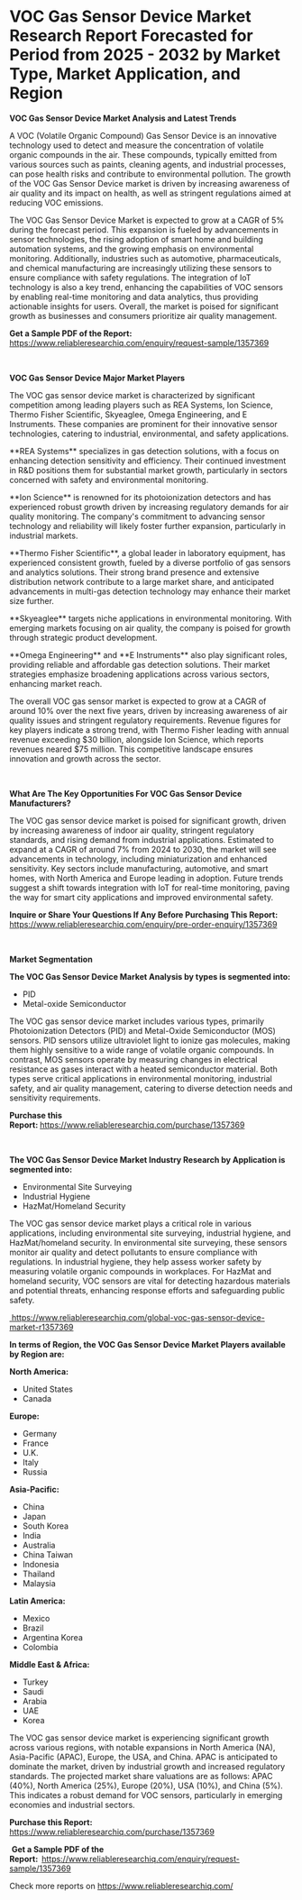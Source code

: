<p><h1>VOC Gas Sensor Device Market Research Report Forecasted for Period from 2025 -  2032 by Market Type, Market Application, and Region</h1></p><p><strong>VOC Gas Sensor Device Market Analysis and Latest Trends</strong></p>
<p><p>A VOC (Volatile Organic Compound) Gas Sensor Device is an innovative technology used to detect and measure the concentration of volatile organic compounds in the air. These compounds, typically emitted from various sources such as paints, cleaning agents, and industrial processes, can pose health risks and contribute to environmental pollution. The growth of the VOC Gas Sensor Device market is driven by increasing awareness of air quality and its impact on health, as well as stringent regulations aimed at reducing VOC emissions.</p><p>The VOC Gas Sensor Device Market is expected to grow at a CAGR of 5% during the forecast period. This expansion is fueled by advancements in sensor technologies, the rising adoption of smart home and building automation systems, and the growing emphasis on environmental monitoring. Additionally, industries such as automotive, pharmaceuticals, and chemical manufacturing are increasingly utilizing these sensors to ensure compliance with safety regulations. The integration of IoT technology is also a key trend, enhancing the capabilities of VOC sensors by enabling real-time monitoring and data analytics, thus providing actionable insights for users. Overall, the market is poised for significant growth as businesses and consumers prioritize air quality management.</p></p>
<p><strong>Get a Sample PDF of the Report:&nbsp;</strong> <a href="https://www.reliableresearchiq.com/enquiry/request-sample/1357369?utm_campaign=3519&utm_medium=2&utm_source=Github&utm_content=ia&utm_term=11042025&utm_id=voc-gas-sensor-device">https://www.reliableresearchiq.com/enquiry/request-sample/1357369</a></p>
<p>&nbsp;</p>
<p><strong>VOC Gas Sensor Device Major Market Players</strong></p>
<p><p>The VOC gas sensor device market is characterized by significant competition among leading players such as REA Systems, Ion Science, Thermo Fisher Scientific, Skyeaglee, Omega Engineering, and E Instruments. These companies are prominent for their innovative sensor technologies, catering to industrial, environmental, and safety applications.</p><p>**REA Systems** specializes in gas detection solutions, with a focus on enhancing detection sensitivity and efficiency. Their continued investment in R&D positions them for substantial market growth, particularly in sectors concerned with safety and environmental monitoring.</p><p>**Ion Science** is renowned for its photoionization detectors and has experienced robust growth driven by increasing regulatory demands for air quality monitoring. The company's commitment to advancing sensor technology and reliability will likely foster further expansion, particularly in industrial markets.</p><p>**Thermo Fisher Scientific**, a global leader in laboratory equipment, has experienced consistent growth, fueled by a diverse portfolio of gas sensors and analytics solutions. Their strong brand presence and extensive distribution network contribute to a large market share, and anticipated advancements in multi-gas detection technology may enhance their market size further.</p><p>**Skyeaglee** targets niche applications in environmental monitoring. With emerging markets focusing on air quality, the company is poised for growth through strategic product development.</p><p>**Omega Engineering** and **E Instruments** also play significant roles, providing reliable and affordable gas detection solutions. Their market strategies emphasize broadening applications across various sectors, enhancing market reach.</p><p>The overall VOC gas sensor market is expected to grow at a CAGR of around 10% over the next five years, driven by increasing awareness of air quality issues and stringent regulatory requirements. Revenue figures for key players indicate a strong trend, with Thermo Fisher leading with annual revenue exceeding $30 billion, alongside Ion Science, which reports revenues neared $75 million. This competitive landscape ensures innovation and growth across the sector.</p></p>
<p>&nbsp;</p>
<p><strong>What Are The Key Opportunities For VOC Gas Sensor Device Manufacturers?</strong></p>
<p><p>The VOC gas sensor device market is poised for significant growth, driven by increasing awareness of indoor air quality, stringent regulatory standards, and rising demand from industrial applications. Estimated to expand at a CAGR of around 7% from 2024 to 2030, the market will see advancements in technology, including miniaturization and enhanced sensitivity. Key sectors include manufacturing, automotive, and smart homes, with North America and Europe leading in adoption. Future trends suggest a shift towards integration with IoT for real-time monitoring, paving the way for smart city applications and improved environmental safety.</p></p>
<p><strong>Inquire or Share Your Questions If Any Before Purchasing This Report:</strong> <a href="https://www.reliableresearchiq.com/enquiry/pre-order-enquiry/1357369?utm_campaign=3519&utm_medium=2&utm_source=Github&utm_content=ia&utm_term=11042025&utm_id=voc-gas-sensor-device">https://www.reliableresearchiq.com/enquiry/pre-order-enquiry/1357369</a></p>
<p>&nbsp;</p>
<p><strong>Market Segmentation</strong></p>
<p><strong>The VOC Gas Sensor Device Market Analysis by types is segmented into:</strong></p>
<p><ul><li>PID</li><li>Metal-oxide Semiconductor</li></ul></p>
<p><p>The VOC gas sensor device market includes various types, primarily Photoionization Detectors (PID) and Metal-Oxide Semiconductor (MOS) sensors. PID sensors utilize ultraviolet light to ionize gas molecules, making them highly sensitive to a wide range of volatile organic compounds. In contrast, MOS sensors operate by measuring changes in electrical resistance as gases interact with a heated semiconductor material. Both types serve critical applications in environmental monitoring, industrial safety, and air quality management, catering to diverse detection needs and sensitivity requirements.</p></p>
<p><strong>Purchase this Report:&nbsp;</strong><a href="https://www.reliableresearchiq.com/purchase/1357369?utm_campaign=3519&utm_medium=2&utm_source=Github&utm_content=ia&utm_term=11042025&utm_id=voc-gas-sensor-device">https://www.reliableresearchiq.com/purchase/1357369</a></p>
<p>&nbsp;</p>
<p><strong>The VOC Gas Sensor Device Market Industry Research by Application is segmented into:</strong></p>
<p><ul><li>Environmental Site Surveying</li><li>Industrial Hygiene</li><li>HazMat/Homeland Security</li></ul></p>
<p><p>The VOC gas sensor device market plays a critical role in various applications, including environmental site surveying, industrial hygiene, and HazMat/homeland security. In environmental site surveying, these sensors monitor air quality and detect pollutants to ensure compliance with regulations. In industrial hygiene, they help assess worker safety by measuring volatile organic compounds in workplaces. For HazMat and homeland security, VOC sensors are vital for detecting hazardous materials and potential threats, enhancing response efforts and safeguarding public safety.</p></p>
<p><a href="https://www.reliableresearchiq.com/global-voc-gas-sensor-device-market-r1357369?utm_campaign=3519&utm_medium=2&utm_source=Github&utm_content=ia&utm_term=11042025&utm_id=voc-gas-sensor-device">&nbsp;https://www.reliableresearchiq.com/global-voc-gas-sensor-device-market-r1357369</a></p>
<p><strong>In terms of Region, the VOC Gas Sensor Device Market Players available by Region are:</strong></p>
<p>
    <p> <strong> North America: </strong>
        <ul>
            <li>United States</li>
            <li>Canada</li>
        </ul>
        </p> 
    <p> <strong> Europe: </strong>
        <ul>
            <li>Germany</li>
            <li>France</li>
            <li>U.K.</li>
            <li>Italy</li>
            <li>Russia</li>
        </ul>
        </p> 
    <p> <strong> Asia-Pacific: </strong>
        <ul>
            <li>China</li>
            <li>Japan</li>
            <li>South Korea</li>
            <li>India</li>
            <li>Australia</li>
            <li>China Taiwan</li>
            <li>Indonesia</li>
            <li>Thailand</li>
            <li>Malaysia</li>
        </ul>
        </p> 
    <p> <strong> Latin America: </strong>
        <ul>
            <li>Mexico</li>
            <li>Brazil</li>
            <li>Argentina Korea</li>
            <li>Colombia</li>
        </ul>
        </p> 
    <p> <strong> Middle East & Africa: </strong>
        <ul>
            <li>Turkey</li>
            <li>Saudi</li>
            <li>Arabia</li>
            <li>UAE</li>
            <li>Korea</li>
        </ul>
    </p>
    </p>
<p><p>The VOC gas sensor device market is experiencing significant growth across various regions, with notable expansions in North America (NA), Asia-Pacific (APAC), Europe, the USA, and China. APAC is anticipated to dominate the market, driven by industrial growth and increased regulatory standards. The projected market share valuations are as follows: APAC (40%), North America (25%), Europe (20%), USA (10%), and China (5%). This indicates a robust demand for VOC sensors, particularly in emerging economies and industrial sectors.</p></p>
<p><strong>Purchase this Report: </strong><a href="https://www.reliableresearchiq.com/purchase/1357369?utm_campaign=3519&utm_medium=2&utm_source=Github&utm_content=ia&utm_term=11042025&utm_id=voc-gas-sensor-device">https://www.reliableresearchiq.com/purchase/1357369</a></p>
<p>&nbsp;<strong>Get a Sample PDF of the Report:&nbsp;&nbsp;</strong><a href="https://www.reliableresearchiq.com/enquiry/request-sample/1357369?utm_campaign=3519&utm_medium=2&utm_source=Github&utm_content=ia&utm_term=11042025&utm_id=voc-gas-sensor-device">https://www.reliableresearchiq.com/enquiry/request-sample/1357369</a></p>
<p><strong></strong></p>
<p>Check more reports on <a href="https://www.reliableresearchiq.com/?utm_campaign=3519&utm_medium=2&utm_source=Github&utm_content=ia&utm_term=11042025&utm_id=voc-gas-sensor-device">https://www.reliableresearchiq.com/</a></p>